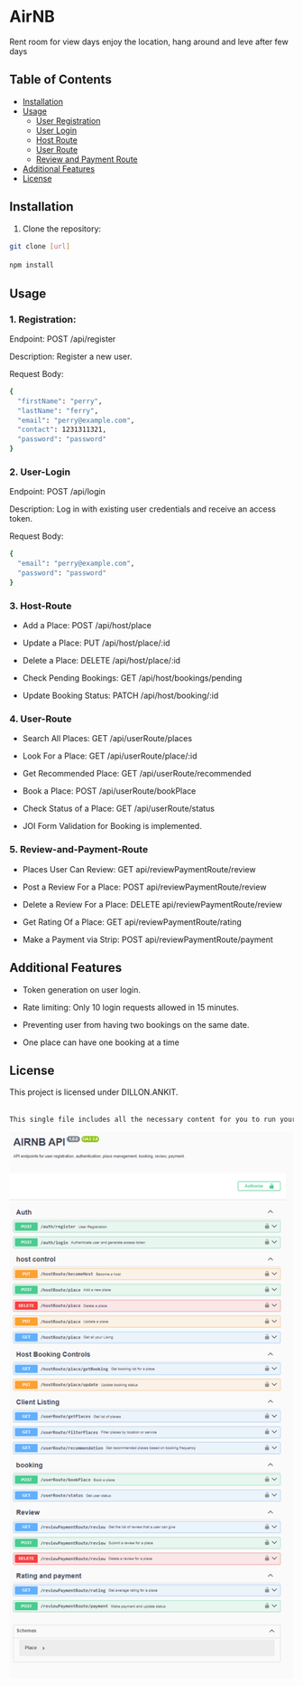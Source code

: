 # AirNB

Rent room for view days enjoy the location, hang around and leve after few days 

## Table of Contents

- [Installation](#installation)
- [Usage](#usage)
  - [User Registration](#user-registration)
  - [User Login](#user-login)
  - [Host Route](#host-route)
  - [User Route](#user-route)
  - [Review and Payment Route](#Review-and-Payment-Route)
- [Additional Features](#additional-features)
- [License](#license)

## Installation

1. Clone the repository:

```bash
git clone [url]

npm install 
```
## Usage
### 1. Registration:

Endpoint: POST /api/register

Description: Register a new user.

Request Body: 
```bash 
{
  "firstName": "perry",
  "lastName": "ferry",
  "email": "perry@example.com",
  "contact": 1231311321,
  "password": "password"
}
```
### 2. User-Login
Endpoint: POST /api/login

Description: Log in with existing user credentials and receive an access token.

Request Body:

```bash
{
  "email": "perry@example.com",
  "password": "password"
}
```

### 3. Host-Route

- Add a Place: POST /api/host/place

- Update a Place: PUT /api/host/place/:id

- Delete a Place: DELETE /api/host/place/:id

- Check Pending Bookings: GET /api/host/bookings/pending

- Update Booking Status: PATCH /api/host/booking/:id

### 4. User-Route

- Search All Places: GET /api/userRoute/places

- Look For a Place: GET /api/userRoute/place/:id

- Get Recommended Place: GET /api/userRoute/recommended

- Book a Place: POST /api/userRoute/bookPlace

- Check Status of a Place: GET /api/userRoute/status
- JOI Form Validation for Booking is implemented.

### 5. Review-and-Payment-Route

- Places User Can Review: GET api/reviewPaymentRoute/review

- Post a Review For a Place: POST api/reviewPaymentRoute/review

- Delete a Review For a Place: DELETE api/reviewPaymentRoute/review

- Get Rating Of a Place: GET api/reviewPaymentRoute/rating

- Make a Payment via Strip: POST api/reviewPaymentRoute/payment

## Additional Features

- Token generation on user login.

- Rate limiting: Only 10 login requests allowed in 15 minutes.

- Preventing user from having two bookings on the same date.

- One place can have one booking at a time 

## License
This project is licensed under DILLON.ANKIT.

```bash 

This single file includes all the necessary content for you to run your code.

```

<img src="readMEAssset/screenshot.png" >
